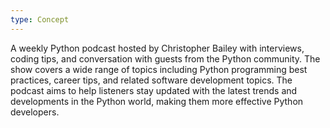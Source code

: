 ```yaml
---
type: Concept
---
```


A weekly Python podcast hosted by Christopher Bailey with interviews, coding tips, and conversation with guests from the Python community. The show covers a wide range of topics including Python programming best practices, career tips, and related software development topics. The podcast aims to help listeners stay updated with the latest trends and developments in the Python world, making them more effective Python developers.